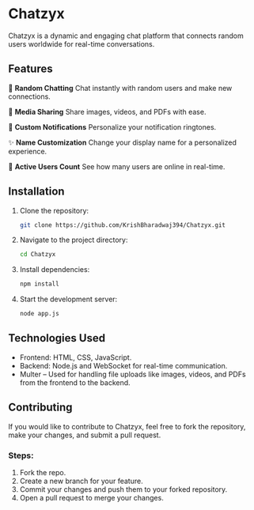# **Chatzyx**

Chatzyx is a dynamic and engaging chat platform that connects random users worldwide for real-time conversations.

## **Features**

💬 **Random Chatting** 
Chat instantly with random users and make new connections.

📸 **Media Sharing**
Share images, videos, and PDFs with ease.

🔔 **Custom Notifications**
Personalize your notification ringtones.

✨ **Name Customization**
Change your display name for a personalized experience.

👥 **Active Users Count**
See how many users are online in real-time.

## **Installation**

1. Clone the repository:
    ```bash
    git clone https://github.com/KrishBharadwaj394/Chatzyx.git
    ```
2. Navigate to the project directory:
    ```bash
    cd Chatzyx
    ```
3. Install dependencies:
    ```bash
    npm install
    ```
4. Start the development server:
    ```bash
    node app.js
    ```

## **Technologies Used**

- Frontend: HTML, CSS, JavaScript.
- Backend: Node.js and WebSocket for real-time communication.
- Multer – Used for handling file uploads like images, videos, and PDFs from the frontend to the backend.

## **Contributing**

If you would like to contribute to Chatzyx, feel free to fork the repository, make your changes, and submit a pull request.

### Steps:
1. Fork the repo.
2. Create a new branch for your feature.
3. Commit your changes and push them to your forked repository.
4. Open a pull request to merge your changes.
